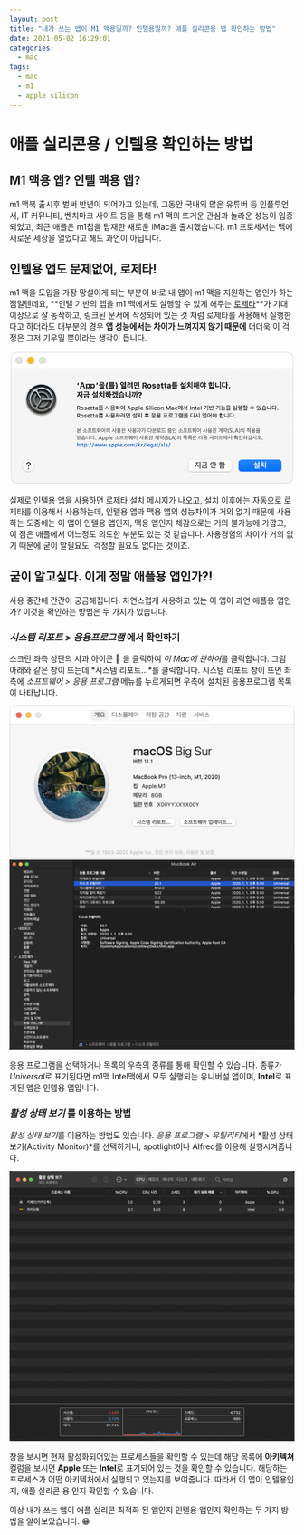 ```yaml
---
layout: post
title: "내가 쓰는 앱이 M1 맥용일까? 인텔용일까? 애플 실리콘용 앱 확인하는 방법"
date: 2021-05-02 16:29:01
categories:
  - mac
tags:
  - mac
  - m1
  - apple silicon
---
```


# 애플 실리콘용 / 인텔용 확인하는 방법

## M1 맥용 앱? 인텔 맥용 앱?
m1 맥북 출시후 벌써 반년이 되어가고 있는데, 그동안 국내외 많은 유튜버 등 인플루언서, IT 커뮤니티, 벤치마크 사이트 등을 통해 m1 맥의 뜨거운 관심과 놀라운 성능이 입증되었고, 최근 애플은 m1칩을 탑재한 새로운 iMac을 출시했습니다. m1 프로세서는 맥에 새로운 세상을 열었다고 해도 과언이 아닙니다.

## 인텔용 앱도 문제없어, 로제타!

m1 맥을 도입을 가장 망설이게 되는 부분이 바로 내 앱이 m1 맥을 지원하는 앱인가 하는 점일텐데요, **인텔 기반의 앱을 m1 맥에서도 실행할 수 있게 해주는 [로제타](https://support.apple.com/ko-kr/HT211861)**가 기대 이상으로 잘 동작하고, 링크된 문서에 작성되어 있는 것 처럼 로제타를 사용해서 실행한다고 하더라도 대부분의 경우 **앱 성능에서는 차이가 느껴지지 않기 때문에** 더더욱 이 걱정은 그저 기우일 뿐이라는 생각이 듭니다.

![Image](./assets/posts/2020-05-02-check-intel-mac-app/1.png)

실제로 인텔용 앱을 사용하면 로제타 설치 메시지가 나오고, 설치 이후에는 자동으로 로제타를 이용해서 사용하는데, 인텔용 앱과 맥용 앱의 성능차이가 거의 없기 때문에 사용하는 도중에는 이 앱이 인텔용 앱인지, 맥용 앱인지 체감으로는 거의 불가능에 가깝고, 이 점은 애플에서 어느정도 의도한 부분도 있는 것 같습니다. 사용경험의 차이가 거의 없기 때문에 굳이 알필요도, 걱정할 필요도 없다는 것이죠.

## 굳이 알고싶다. 이게 정말 애플용 앱인가?!

사용 중간에 간간이 궁금해집니다. 자연스럽게 사용하고 있는 이 앱이 과연 애플용 앱인가? 이것을 확인하는 방법은 두 가지가 있습니다.

### *시스템 리포트 > 응용프로그램* 에서 확인하기
스크린 좌측 상단의 사과 아이콘  을 클릭하여 *이 Mac에 관하여*를 클릭합니다. 그럼 아래와 같은 창이 뜨는데 *시스템 리포트...*를 클릭합니다. 시스템 리포트 창이 뜨면 좌측에 *소프트웨어 > 응용 프로그램* 메뉴를 누르게되면 우측에 설치된 응용프로그램 목록이 나타납니다.

![Image](./assets/posts/2020-05-02-check-intel-mac-app/2.jpeg)
![Image](./assets/posts/2020-05-02-check-intel-mac-app/3.png)

응용 프로그램을 선택하거나 목록의 우측의 종류를 통해 확인할 수 있습니다. 종류가 *Universal*로 표기된다면 m1맥 Intel맥에서 모두 실행되는 유니버설 앱이며, **Intel**로 표기된 앱은 인텚용 앱입니다.

### *활성 상태 보기* 를 이용하는 방법
*활성 상태 보기*를 이용하는 방법도 있습니다. *응용 프로그램 > 유틸리티*에서 *활성 상태 보기(Activity Monitor)*를 선택하거나, spotlight이나 Alfred를 이용해 실행시켜줍니다.

![Image](./assets/posts/2020-05-02-check-intel-mac-app/4.png)

창을 보시면 현재 활성화되어있는 프로세스들을 확인할 수 있는데 해당 목록에 **아키텍쳐** 컬럼을 보시면 **Apple** 또는 **Intel**로 표기되어 있는 것을 확인할 수 있습니다. 해당하는 프로세스가 어떤 아키텍처에서 실행되고 있는지를 보여줍니다. 따라서 이 앱이 인텔용인지, 애플 실리콘 용 인지 확인할 수 있습니다.

이상 내가 쓰는 앱이 애플 실리콘 최적화 된 앱인지 인텔용 앱인지 확인하는 두 가지 방법을 알아보았습니다. 😁
